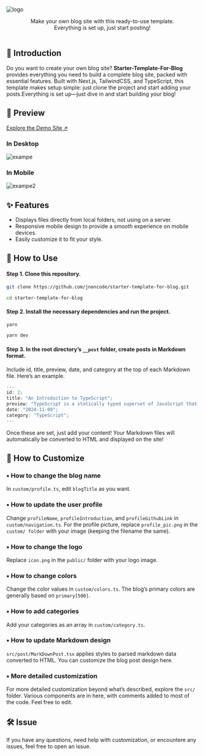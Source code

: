 ![logo](https://img1.daumcdn.net/thumb/R1280x0/?scode=mtistory2&fname=https%3A%2F%2Fblog.kakaocdn.net%2Fdn%2F3eNtm%2FbtsKCnjtixW%2F0l2Q4dA1B9joLcBXMkDXQk%2Fimg.png)

<div align="center">
Make your own blog site with this ready-to-use template. <br /> Everything is set up, just start posting!
</div>

<br />

## 🎤 Introduction

Do you want to create your own blog site? **Starter-Template-For-Blog** provides everything you need to build a complete blog site, packed with essential features. Built with Next.js, TailwindCSS, and TypeScript, this template makes setup simple: just clone the project and start adding your posts.Everything is set up—just dive in and start building your blog!

## 👀 Preview

[Explore the Demo Site ↗️](https://starter-template-for-blog.vercel.app/?category=All&page=1)

### In Desktop

![exampe](https://img1.daumcdn.net/thumb/R1280x0/?scode=mtistory2&fname=https%3A%2F%2Fblog.kakaocdn.net%2Fdn%2Fp3ykG%2FbtsKCRSs6Pw%2FiKI5lYsLOSrlt0l9FQNphk%2Fimg.png)

### In Mobile

![exampe2](https://img1.daumcdn.net/thumb/R1280x0/?scode=mtistory2&fname=https%3A%2F%2Fblog.kakaocdn.net%2Fdn%2Fbv1Vld%2FbtsKCdajshx%2FRlIlG04HAwQnwMOcw65p31%2Fimg.png)

## ✨ Features

- Displays files directly from local folders, not using on a server.
- Responsive mobile design to provide a smooth experience on mobile devices.
- Easily customize it to fit your style.

## 📖 How to Use

#### **Step 1.** Clone this repository.

```bash
git clone https://github.com/jnoncode/starter-template-for-blog.git
```

```bash
cd starter-template-for-blog
```

#### **Step 2.** Install the necessary dependencies and run the project.

```bash
yarn
```

```bash
yarn dev
```

#### **Step 3.** In the root directory’s `__post` folder, create posts in Markdown format.

Include id, title, preview, date, and category at the top of each Markdown file. Here’s an example.

```js
---
id: 2;
title: "An Introduction to TypeScript";
preview: "TypeScript is a statically typed superset of JavaScript that adds type safety and advanced features, making it easier to write safer and more maintainable code.";
date: "2024-11-09";
category: "TypeScript";
---
```

Once these are set, just add your content! Your Markdown files will automatically be converted to HTML and displayed on the site!

## 🎨 How to Customize

### ▪ How to change the blog name

In `custom/profile.ts`, edit `blogTitle` as you want.

### ▪ How to update the user profile

Change `profileName`, `profileIntroduction`, and `profileGithubLink` in `custom/navigation.ts`. For the profile picture, replace `profile_pic.png` in the `custom/ folder` with your image (keeping the filename the same).

### ▪ How to change the logo

Replace `icon.png` in the `public/` folder with your logo image.

### ▪ How to change colors

Change the color values in `custom/colors.ts`. The blog’s primary colors are generally based on `primary[500]`.

### ▪ How to add categories

Add your categories as an array in `custom/category.ts`.

### ▪ How to update Markdown design

`src/post/MarkDownPost.tsx` applies styles to parsed markdown data converted to HTML. You can customize the blog post design here.

### ▪ More detailed customization

For more detailed customization beyond what’s described, explore the `src/` folder. Various components are in here, with comments added to most of the code. Feel free to edit.

## 🛠️ Issue

If you have any questions, need help with customization, or encountere any issues, feel free to open an issue.
